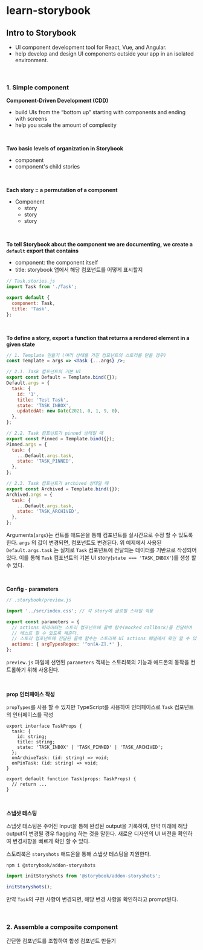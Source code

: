 # learn-storybook

## Intro to Storybook

- UI component development tool for React, Vue, and Angular.
- help develop and design UI components outside your app in an isolated environment.

&nbsp;

### 1. Simple component

**Component-Driven Development (CDD)**

- build UIs from the “bottom up” starting with components and ending with screens
- help you scale the amount of complexity

&nbsp;

**Two basic levels of organization in Storybook**

- component
- component's child stories

&nbsp;

**Each story = a permutation of a component**

- Component
  - story
  - story
  - story

&nbsp;

**To tell Storybook about the component we are documenting, we create a `default` export that contains**

- component: the component itself
- title: storybook 앱에서 해당 컴포넌트를 어떻게 표시할지

```jsx
// Task.stories.js
import Task from './Task';

export default {
  component: Task,
  title: 'Task',
};
```

&nbsp;

**To define a story, export a function that returns a rendered element in a given state**

```jsx
// 1. Template 만들기 (여러 상태를 가진 컴포넌트의 스토리를 만들 경우)
const Template = args => <Task {...args} />;

// 2.1. Task 컴포넌트의 기본 UI
export const Default = Template.bind({});
Default.args = {
  task: {
    id: '1',
    title: 'Test Task',
    state: 'TASK_INBOX',
    updatedAt: new Date(2021, 0, 1, 9, 0),
  },
};

// 2.2. Task 컴포넌트가 pinned 상태일 때
export const Pinned = Template.bind({});
Pinned.args = {
  task: {
    ...Default.args.task,
    state: 'TASK_PINNED',
  },
};

// 2.3. Task 컴포넌트가 archived 상태일 때
export const Archived = Template.bind({});
Archived.args = {
  task: {
    ...Default.args.task,
    state: 'TASK_ARCHIVED',
  },
};
```

Arguments(`args`)는 컨트롤 애드온을 통해 컴포넌트를 실시간으로 수정 할 수 있도록 한다. `args` 의 값이 변경되면, 컴포넌트도 변경된다. 위 예제에서 사용된 `Default.args.task` 는 실제로 `Task` 컴포넌트에 전달되는 데이터를 기반으로 작성되어있다. 이를 통해 `Task` 컴포넌트의 기본 UI story(`state === 'TASK_INBOX'`)를 생성 할 수 있다.

&nbsp;

**Config - parameters**

```js
// .storybook/preview.js

import '../src/index.css'; // 각 story에 글로벌 스타일 적용

export const parameters = {
  // actions 파라미터는 스토리 컴포넌트에 콜백 함수(mocked callback)를 전달하여
  // 테스트 할 수 있도록 해준다.
  // 스토리 컴포넌트에 전달된 콜백 함수는 스토리북 UI actions 패널에서 확인 할 수 있다.
  actions: { argTypesRegex: '^on[A-Z].*' },
};
```

`preview.js` 파일에 선언된 `parameters` 객체는 스토리북의 기능과 애드온의 동작을 컨트롤하기 위해 사용된다.

&nbsp;

**prop 인터페이스 작성**

`propTypes`를 사용 할 수 있지만 TypeScript를 사용하여 인터페이스로 `Task` 컴포넌트의 인터페이스를 작성

```tsx
export interface TaskProps {
  task: {
    id: string;
    title: string;
    state: 'TASK_INBOX' | 'TASK_PINNED' | 'TASK_ARCHIVED';
  };
  onArchiveTask: (id: string) => void;
  onPinTask: (id: string) => void;
}

export default function Task(props: TaskProps) {
  // return ...
}
```

&nbsp;

**스냅샷 테스팅**

스냅샷 테스팅은 주어진 Input을 통해 완성된 output을 기록하여, 만약 미래에 해당 output이 변경될 경우 flagging 하는 것을 말한다. 새로운 디자인의 UI 버전을 확인하여 변경사항을 빠르게 확인 할 수 있다.

스토리북은 `storyshots` 애드온을 통해 스냅샷 테스팅을 지원한다.

```shell
npm i @storybook/addon-storyshots
```

```js
import initStoryshots from '@storybook/addon-storyshots';

initStoryshots();
```

만약 `Task`의 구현 사항이 변경되면, 해당 변경 사항을 확인하라고 prompt된다.

&nbsp;

### 2. Assemble a composite component

간단한 컴포넌트를 조합하여 합성 컴포넌트 만들기
